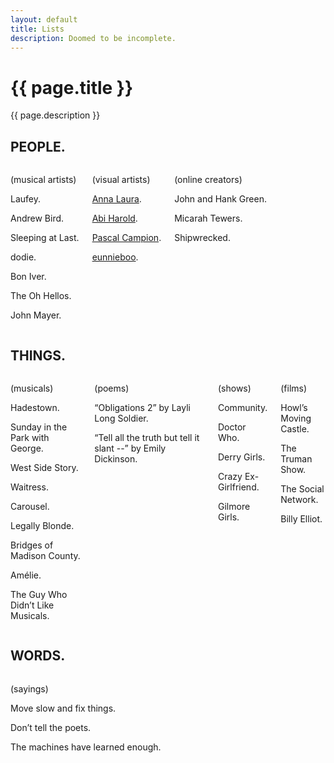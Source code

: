 ```yaml
---
layout: default
title: Lists
description: Doomed to be incomplete.
---
```


<div class="intro">
  <h1>{{ page.title }}</h1>
  <div>{{ page.description }}</div>
</div>
<main>
  <div class="section">
    <div class="section--header">
      <h2>PEOPLE.</h2>
    </div>
    <div class="section--body columns">
      <div class="subsection">
        <div class="subsection">
          <p>(musical artists)</p>
          <p>Laufey.</p>
          <p>Andrew Bird.</p>
          <p>Sleeping at Last.</p>
          <p>dodie.</p>
          <p>Bon Iver.</p>
          <p>The Oh Hellos.</p>
          <p>John Mayer.</p>
        </div>
      </div>
      <div class="subsection">
        <p>(visual artists)</p>
        <p><a href="https://www.instagram.com/annalaura_art/">Anna Laura</a>.</p>
        <p><a href="https://www.instagram.com/abi.harold/">Abi Harold</a>.</p>
        <p><a href="https://www.instagram.com/pascalcampionart/">Pascal Campion</a>.</p>
        <p><a href="https://www.instagram.com/eunnieboo/">eunnieboo</a>.</p>
      </div>
      <div class="subsection">
        <p>(online creators)</p>
        <p>John and Hank Green.</p>
        <p>Micarah Tewers.</p>
        <p>Shipwrecked.</p>
      </div>
    </div>
  </div>
  <div class="section">
    <div class="section--header">
      <h2>THINGS.</h2>
    </div>
    <div class="section--body columns">
      <div class="subsection">
        <p>(musicals)</p>
        <p>Hadestown.</p>
        <p>Sunday in the Park with George.</p>
        <p>West Side Story.</p>
        <p>Waitress.</p>
        <p>Carousel.</p>
        <p>Legally Blonde.</p>
        <p>Bridges of Madison County.</p>
        <p>Amélie.</p>
        <p>The Guy Who Didn’t Like Musicals.</p>
      </div>
      <div class="subsection">
        <p>(poems)</p>
        <p>“Obligations 2” by Layli Long Soldier.</p>
        <p>“Tell all the truth but tell it slant --” by Emily Dickinson.</p>
      </div>
      <div class="subsection">
        <p>(shows)</p>
        <p>Community.</p>
        <p>Doctor Who.</p>
        <p>Derry Girls.</p>
        <p>Crazy Ex-Girlfriend.</p>
        <p>Gilmore Girls.</p>
      </div>
      <div class="subsection">
        <p>(films)</p>
        <p>Howl’s Moving Castle.</p>
        <p>The Truman Show.</p>
        <p>The Social Network.</p>
        <p>Billy Elliot.</p>
      </div>
    </div>
  </div>
  <div class="section">
    <div class="section--header">
      <h2>WORDS.</h2>
    </div>
    <div class="section--body columns">
      <div class="subsection">
        <p>(sayings)</p>
        <p>Move slow and fix things.</p>
        <p>Don’t tell the poets.</p>
        <p>The machines have learned enough.</p>
      </div>
    </div>
  </div>
</main>